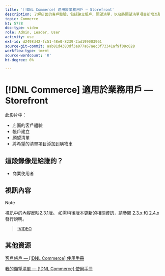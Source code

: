 ```yaml
---
title: '[!DNL Commerce] 適用於業務用戶 — Storefront'
description: 了解店面的客戶體驗，包括建立帳戶、願望清單，以及將願望清單項目新增至購物車
topic: Commerce
kt: 5778
doc-type: video
role: Admin, Leader, User
activity: use
exl-id: d2498d42-fc51-48e0-8239-2ad199003961
source-git-commit: aab81d4383df3a077a67aec3f73341af9f08c028
workflow-type: tm+mt
source-wordcount: '0'
ht-degree: 0%

---
```


# [!DNL Commerce] 適用於業務用戶 — Storefront

此影片中：

- 店面的客戶體驗
- 帳戶建立
- 願望清單
- 將希望的清單項目添加到購物車

## 這段錄像是給誰的？

- 商業使用者

## 視訊內容

>[!NOTE]
>
>視訊中的內容反映2.3.1版。 如需稍後版本更新的相關資訊，請參閱 [ 2.3.x](https://devdocs.magento.com/guides/v2.3/release-notes/bk-release-notes.html) 和 [2.4.x](https://devdocs.magento.com/guides/v2.4/release-notes/bk-release-notes.html) 發行說明。

>[!VIDEO](https://video.tv.adobe.com/v/36188?quality=12&learn=on)

## 其他資源

[客戶帳戶 —  [!DNL Commerce] 使用手冊](https://docs.magento.com/user-guide/customers/customer-account.html)

[我的願望清單 —  [!DNL Commerce] 使用手冊](https://docs.magento.com/user-guide/customers/account-dashboard-my-wish-list.html)
